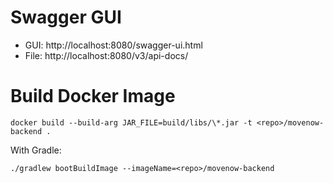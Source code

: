 # Swagger GUI

- GUI: http://localhost:8080/swagger-ui.html
- File: http://localhost:8080/v3/api-docs/
 
 
 
 
 # Build Docker Image
 
```
docker build --build-arg JAR_FILE=build/libs/\*.jar -t <repo>/movenow-backend .
```
 
With Gradle:
 
```
./gradlew bootBuildImage --imageName=<repo>/movenow-backend
```